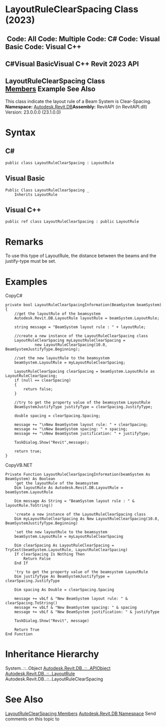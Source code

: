 # LayoutRuleClearSpacing Class (2023)

﻿
 Code: All Code: Multiple Code: C# Code: Visual Basic Code: Visual C++   
---  
C#Visual BasicVisual C++
Revit 2023 API  
---  
LayoutRuleClearSpacing Class  
[Members](4679cad5-5e18-f0e3-8ee5-98a33762ef3b.md "LayoutRuleClearSpacing Members") Example See Also  
---  
This class indicate the layout rule of a Beam System is Clear-Spacing.
**Namespace:** [Autodesk.Revit.DB](87546ba7-461b-c646-cbb1-2cb8f5bff8b2.md "Autodesk.Revit.DB Namespace")**Assembly:** RevitAPI (in RevitAPI.dll) Version: 23.0.0.0 (23.1.0.0)
# Syntax
C#  
---  
```text
public class LayoutRuleClearSpacing : LayoutRule
```
  
Visual Basic  
---  
```text
Public Class LayoutRuleClearSpacing _
	Inherits LayoutRule
```
  
Visual C++  
---  
```text
public ref class LayoutRuleClearSpacing : public LayoutRule
```
  
# Remarks
To use this type of LayoutRule, the distance between the beams and the justify-type must be set.
# Examples
CopyC#
```text
private bool LayoutRuleClearSpacingInformation(BeamSystem beamSystem)
{
    //get the layoutRule of the beamsystem
    Autodesk.Revit.DB.LayoutRule layoutRule = beamSystem.LayoutRule;

    string message = "BeamSystem layout rule : " + layoutRule;

    //create a new instance of the LayoutRuleClearSpacing class 
    LayoutRuleClearSpacing myLayoutRuleClearSpacing = 
             new LayoutRuleClearSpacing(10.0, BeamSystemJustifyType.Beginning);

    //set the new layoutRule to the beamsystem
    beamSystem.LayoutRule = myLayoutRuleClearSpacing;

    LayoutRuleClearSpacing clearSpacing = beamSystem.LayoutRule as LayoutRuleClearSpacing;
    if (null == clearSpacing)
    {
        return false;
    }

    //try to get the property value of the beamsystem LayoutRule
    BeamSystemJustifyType justifyType = clearSpacing.JustifyType;

    double spacing = clearSpacing.Spacing;

    message += "\nNew BeamSystem layout rule: " + clearSpacing;
    message += "\nNew BeamSystem spacing: " + spacing;
    message += "\nNew BeamSystem justification: " + justifyType;

    TaskDialog.Show("Revit",message);

    return true;
}
```

CopyVB.NET
```text
Private Function LayoutRuleClearSpacingInformation(beamSystem As BeamSystem) As Boolean
    'get the layoutRule of the beamsystem
    Dim layoutRule As Autodesk.Revit.DB.LayoutRule = beamSystem.LayoutRule

    Dim message As String = "BeamSystem layout rule : " & layoutRule.ToString()

    'create a new instance of the LayoutRuleClearSpacing class 
    Dim myLayoutRuleClearSpacing As New LayoutRuleClearSpacing(10.0, BeamSystemJustifyType.Beginning)

    'set the new layoutRule to the beamsystem
    beamSystem.LayoutRule = myLayoutRuleClearSpacing

    Dim clearSpacing As LayoutRuleClearSpacing = TryCast(beamSystem.LayoutRule, LayoutRuleClearSpacing)
    If clearSpacing Is Nothing Then
        Return False
    End If

    'try to get the property value of the beamsystem LayoutRule
    Dim justifyType As BeamSystemJustifyType = clearSpacing.JustifyType

    Dim spacing As Double = clearSpacing.Spacing

    message += vbLf & "New BeamSystem layout rule: " & clearSpacing.ToString()
    message += vbLf & "New BeamSystem spacing: " & spacing
    message += vbLf & "New BeamSystem justification: " & justifyType

    TaskDialog.Show("Revit", message)

    Return True
End Function
```

# Inheritance Hierarchy
System..::..Object [Autodesk.Revit.DB..::..APIObject](beb86ef5-39ad-3f0d-0cd9-0c929387a2bb.md "APIObject Class") [Autodesk.Revit.DB..::..LayoutRule](c185b000-4194-6186-5964-5da2f05ace86.md "LayoutRule Class") Autodesk.Revit.DB..::..LayoutRuleClearSpacing
# See Also
[LayoutRuleClearSpacing Members](4679cad5-5e18-f0e3-8ee5-98a33762ef3b.md "LayoutRuleClearSpacing Members")
[Autodesk.Revit.DB Namespace](87546ba7-461b-c646-cbb1-2cb8f5bff8b2.md "Autodesk.Revit.DB Namespace")
Send comments on this topic to 